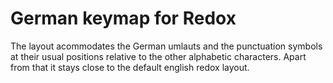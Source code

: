 # German keymap for Redox

The layout acommodates the German umlauts and the punctuation symbols
at their usual positions relative to the other alphabetic characters.
Apart from that it stays close to the default english redox layout. 
